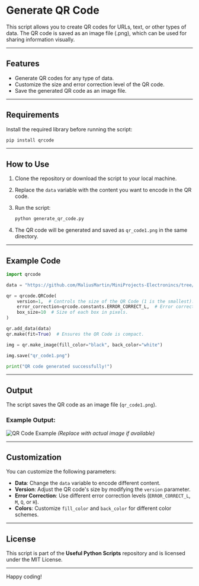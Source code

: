 # Generate QR Code

This script allows you to create QR codes for URLs, text, or other types of data. The QR code is saved as an image file (.png), which can be used for sharing information visually.

---

## Features

- Generate QR codes for any type of data.
- Customize the size and error correction level of the QR code.
- Save the generated QR code as an image file.

---

## Requirements

Install the required library before running the script:

```bash
pip install qrcode
```

---

## How to Use

1. Clone the repository or download the script to your local machine.
2. Replace the `data` variable with the content you want to encode in the QR code.
3. Run the script:

   ```bash
   python generate_qr_code.py
   ```

4. The QR code will be generated and saved as `qr_code1.png` in the same directory.

---

## Example Code

```python
import qrcode

data = "https://github.com/MaliusMartin/MiniProjects-Electronincs/tree/main/12V%20DC%20Pump"

qr = qrcode.QRCode(
    version=1,  # Controls the size of the QR Code (1 is the smallest).
    error_correction=qrcode.constants.ERROR_CORRECT_L,  # Error correction level.
    box_size=10  # Size of each box in pixels.
)

qr.add_data(data)
qr.make(fit=True)  # Ensures the QR Code is compact.

img = qr.make_image(fill_color="black", back_color="white")

img.save("qr_code1.png")

print("QR code generated successfully!")
```

---

## Output

The script saves the QR code as an image file (`qr_code1.png`).

### Example Output:

![QR Code Example](../assets/qr_code_example.png) *(Replace with actual image if available)*

---

## Customization

You can customize the following parameters:

- **Data**: Change the `data` variable to encode different content.
- **Version**: Adjust the QR code's size by modifying the `version` parameter.
- **Error Correction**: Use different error correction levels (`ERROR_CORRECT_L`, `M`, `Q`, or `H`).
- **Colors**: Customize `fill_color` and `back_color` for different color schemes.

---

## License

This script is part of the **Useful Python Scripts** repository and is licensed under the MIT License.

---

Happy coding!

